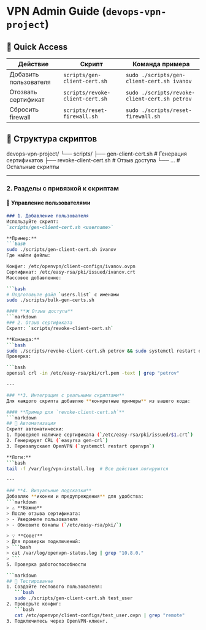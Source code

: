 # VPN Admin Guide (`devops-vpn-project`)

## 📌 Quick Access
| Действие                  | Скрипт                     | Команда примера                  |
|---------------------------|----------------------------|-----------------------------------|
| Добавить пользователя     | `scripts/gen-client-cert.sh` | `sudo ./scripts/gen-client-cert.sh ivanov` |
| Отозвать сертификат       | `scripts/revoke-client-cert.sh` | `sudo ./scripts/revoke-client-cert.sh petrov` |
| Сбросить firewall         | `scripts/reset-firewall.sh` | `sudo ./scripts/reset-firewall.sh` |

## 📂 Структура скриптов
devops-vpn-project/
└── scripts/
├── gen-client-cert.sh # Генерация сертификатов
├── revoke-client-cert.sh # Отзыв доступа
└── ... # Остальные скрипты


---

### **2. Разделы с привязкой к скриптам**

#### **🔐 Управление пользователями**  
```markdown
### 1. Добавление пользователя  
Используйте скрипт:  
`scripts/gen-client-cert.sh <username>`  

**Пример:**  
```bash
sudo ./scripts/gen-client-cert.sh ivanov
Где найти файлы:

Конфиг: /etc/openvpn/client-configs/ivanov.ovpn
Сертификат: /etc/easy-rsa/pki/issued/ivanov.crt
Массовое добавление:

```bash
# Подготовьте файл `users.list` с именами
sudo ./scripts/bulk-gen-certs.sh

#### **❌ Отзыв доступа**  
```markdown
### 2. Отзыв сертификата  
Скрипт: `scripts/revoke-client-cert.sh`  

**Команда:**  
```bash
sudo ./scripts/revoke-client-cert.sh petrov && sudo systemctl restart openvpn
Проверка:

```bash
openssl crl -in /etc/easy-rsa/pki/crl.pem -text | grep "petrov"

---

### **3. Интеграция с реальными скриптами**
Для каждого скрипта добавляю **конкретные примеры** из вашего кода:

#### **Пример для `revoke-client-cert.sh`**
```markdown
## 🔄 Автоматизация  
Скрипт автоматически:  
1. Проверяет наличие сертификата (`/etc/easy-rsa/pki/issued/$1.crt`)  
2. Генерирует CRL (`easyrsa gen-crl`)  
3. Перезапускает OpenVPN (`systemctl restart openvpn`)  

**Логи:**  
```bash
tail -f /var/log/vpn-install.log  # Все действия логируются

---

### **4. Визуальные подсказки**
Добавляю **иконки и предупреждения** для удобства:  
```markdown
> ⚠️ **Важно**  
> После отзыва сертификата:  
> - Уведомите пользователя  
> - Обновите бэкапы (`/etc/easy-rsa/pki/`)  

> 💡 **Совет**  
> Для проверки подключений:  
> ```bash  
> cat /var/log/openvpn-status.log | grep "10.8.0."  
> ```
5. Проверка работоспособности

```markdown
## 🧪 Тестирование  
1. Создайте тестового пользователя:  
   ```bash  
   sudo ./scripts/gen-client-cert.sh test_user  
2. Проверьте конфиг:
   ```bash
   cat /etc/openvpn/client-configs/test_user.ovpn | grep "remote"  
3. Подключитесь через OpenVPN-клиент.
```

